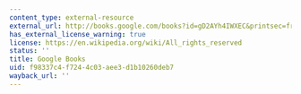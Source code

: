 ```yaml
---
content_type: external-resource
external_url: http://books.google.com/books?id=gD2AYh4IWXEC&printsec=frontcover
has_external_license_warning: true
license: https://en.wikipedia.org/wiki/All_rights_reserved
status: ''
title: Google Books
uid: f98337c4-f724-4c03-aee3-d1b10260deb7
wayback_url: ''
---
```

